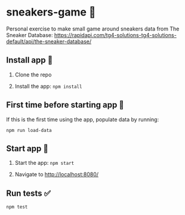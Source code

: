 # sneakers-game 👟

Personal exercise to make small game around sneakers data from The Sneaker Database: https://rapidapi.com/tg4-solutions-tg4-solutions-default/api/the-sneaker-database/

## Install app 🐣

1. Clone the repo

2. Install the app: `npm install`

## First time before starting app 🤖

If this is the first time using the app, populate data by running:

`npm run load-data`

## Start app 🚀

1. Start the app: `npm start`

2. Navigate to [http://localhost:8080/](http://localhost:8080/)

## Run tests ✅

`npm test`
